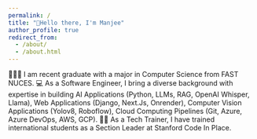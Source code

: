 ```yaml
---
permalink: /
title: "👋Hello there, I'm Manjee"
author_profile: true
redirect_from: 
  - /about/
  - /about.html
---
```


👩🏻‍💻 I am recent graduate with a major in Computer Science from FAST NUCES.
💻 As a Software Engineer, I bring a diverse background with expertise in building AI Applications (Python, LLMs, RAG, OpenAI Whisper, Llama), Web Applications (Django, Next.Js, Onrender), Computer Vision Applications (Yolov8, Roboflow), Cloud Computing Pipelines (Git, Azure, Azure DevOps, AWS, GCP).
👩‍🏫 As a Tech Trainer, I have trained international students as a Section Leader at Stanford Code In Place.
